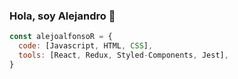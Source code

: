 ### Hola, soy Alejandro 👋

```javascript
const alejoalfonsoR = {
  code: [Javascript, HTML, CSS],
  tools: [React, Redux, Styled-Components, Jest],
}
```

<!--
**alejoalfonsoR/alejoalfonsoR** is a ✨ _special_ ✨ repository because its `README.md` (this file) appears on your GitHub profile.

Here are some ideas to get you started:

- 🔭 I’m currently working on ...
- 🌱 I’m currently learning ...
- 👯 I’m looking to collaborate on ...
- 🤔 I’m looking for help with ...
- 💬 Ask me about ...
- 📫 How to reach me: ...
- 😄 Pronouns: ...
- ⚡ Fun fact: ...
-->
